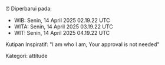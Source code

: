 ⏰ Diperbarui pada:
- WIB: Senin, 14 April 2025 02.19.22 UTC
- WITA: Senin, 14 April 2025 03.19.22 UTC
- WIT: Senin, 14 April 2025 04.19.22 UTC

Kutipan Inspiratif:
"I am who I am, Your approval is not needed"


Kategori: attitude

